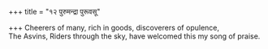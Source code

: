 +++
title = "१२ पुरुमन्द्रा पुरूवसू"

+++
Cheerers of many, rich in goods, discoverers of opulence,  
     The Asvins, Riders through the sky, have welcomed this my song of praise.